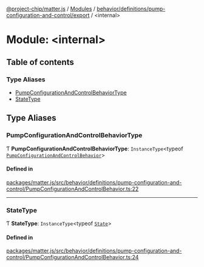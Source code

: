 [@project-chip/matter.js](../README.md) / [Modules](../modules.md) / [behavior/definitions/pump-configuration-and-control/export](behavior_definitions_pump_configuration_and_control_export.md) / \<internal\>

# Module: \<internal\>

## Table of contents

### Type Aliases

- [PumpConfigurationAndControlBehaviorType](behavior_definitions_pump_configuration_and_control_export._internal_.md#pumpconfigurationandcontrolbehaviortype)
- [StateType](behavior_definitions_pump_configuration_and_control_export._internal_.md#statetype)

## Type Aliases

### PumpConfigurationAndControlBehaviorType

Ƭ **PumpConfigurationAndControlBehaviorType**: `InstanceType`\<typeof [`PumpConfigurationAndControlBehavior`](behavior_definitions_pump_configuration_and_control_export.md#pumpconfigurationandcontrolbehavior)\>

#### Defined in

[packages/matter.js/src/behavior/definitions/pump-configuration-and-control/PumpConfigurationAndControlBehavior.ts:22](https://github.com/project-chip/matter.js/blob/3adaded6/packages/matter.js/src/behavior/definitions/pump-configuration-and-control/PumpConfigurationAndControlBehavior.ts#L22)

___

### StateType

Ƭ **StateType**: `InstanceType`\<typeof [`State`](../classes/behavior_definitions_pump_configuration_and_control_export.PumpConfigurationAndControlServer.md#state-1)\>

#### Defined in

[packages/matter.js/src/behavior/definitions/pump-configuration-and-control/PumpConfigurationAndControlBehavior.ts:24](https://github.com/project-chip/matter.js/blob/3adaded6/packages/matter.js/src/behavior/definitions/pump-configuration-and-control/PumpConfigurationAndControlBehavior.ts#L24)
